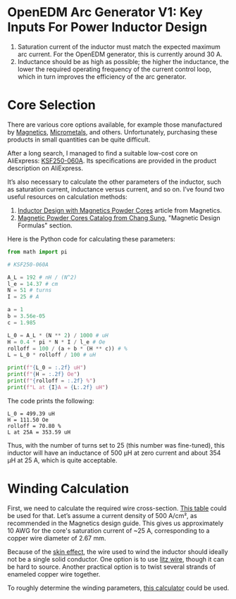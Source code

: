 # OpenEDM Arc Generator V1: Key Inputs For Power Inductor Design

1. Saturation current of the inductor must match the expected maximum arc current. For the OpenEDM generator, this is currently around 30 A.
1. Inductance should be as high as possible; the higher the inductance, the lower the required operating frequency of the current control loop, which in turn improves the efficiency of the arc generator.

# Core Selection

There are various core options available, for example those manufactured by [Magnetics](https://mag-inc.com), [Micrometals](https://micrometals.com), and others. Unfortunately, purchasing these products in small quantities can be quite difficult.

After a long search, I managed to find a suitable low-cost core on AliExpress: [KSF250-060A](https://es.aliexpress.com/item/1005005806889630.html). Its specifications are provided in the product description on AliExpress.

It’s also necessary to calculate the other parameters of the inductor, such as saturation current, inductance versus current, and so on. I’ve found two useful resources on calculation methods:

1. [Inductor Design with Magnetics Powder Cores](https://www.mag-inc.com/Design/Design-Guides/Inductor-Design-with-Magnetics-Powder-Cores.aspx) article from Magnetics.
1. [Magnetic Powder Cores Catalog from Chang Sung](https://github.com/OpenEDM/.github/blob/main/docs/chang_sung_magnetic_powder_cores_catalog.pdf), "Magnetic Design Formulas" section.

Here is the Python code for calculating these parameters:

```python
from math import pi

# KSF250-060A

A_L = 192 # nH / (N^2)
l_e = 14.37 # cm
N = 51 # turns
I = 25 # A

a = 1
b = 3.56e-05
c = 1.985

L_0 = A_L * (N ** 2) / 1000 # uH
H = 0.4 * pi * N * I / l_e # Oe
rolloff = 100 / (a + b * (H ** c)) # %
L = L_0 * rolloff / 100 # uH

print(f"{L_0 = :.2f} uH")
print(f"{H = :.2f} Oe")
print(f"{rolloff = :.2f} %")
print(f"L at {I}A = {L:.2f} uH")
```

The code prints the following:

```
L_0 = 499.39 uH
H = 111.50 Oe
rolloff = 70.80 %
L at 25A = 353.59 uH
```

Thus, with the number of turns set to 25 (this number was fine-tuned), this inductor will have an inductance of 500 µH at zero current and about 354 µH at 25 A, which is quite acceptable.

# Winding Calculation

First, we need to calculate the required wire cross-section. [This table](https://www.mag-inc.com/getattachment/Design/Design-Guides/Inductor-Design-with-Magnetics-Powder-Cores/WireTable2017.pdf?lang=en-US) could be used for that. Let’s assume a current density of 500 A/cm², as recommended in the Magnetics design guide. This gives us approximately 10 AWG for the core's saturation current of ~25 A, corresponding to a copper wire diameter of 2.67 mm.

Because of the [skin effect](https://en.wikipedia.org/wiki/Skin_effect), the wire used to wind the inductor should ideally not be a single solid conductor. One option is to use [litz wire](https://en.wikipedia.org/wiki/Litz_wire), though it can be hard to source. Another practical option is to twist several strands of enameled copper wire together.

To roughly determine the winding parameters, [this calculator](https://www.coilwindingmachines.eu/engineers_corner/toroidal_calculations.html) could be used.
